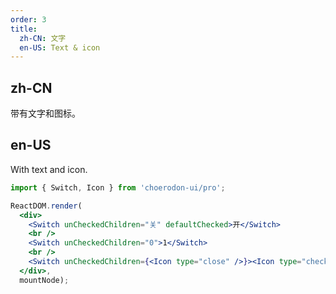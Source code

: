 ```yaml
---
order: 3
title:
  zh-CN: 文字
  en-US: Text & icon
---
```


## zh-CN

带有文字和图标。

## en-US

With text and icon.

````jsx
import { Switch, Icon } from 'choerodon-ui/pro';

ReactDOM.render(
  <div>
    <Switch unCheckedChildren="关" defaultChecked>开</Switch>
    <br />
    <Switch unCheckedChildren="0">1</Switch>
    <br />
    <Switch unCheckedChildren={<Icon type="close" />}><Icon type="check" /></Switch>
  </div>,
  mountNode);
````
